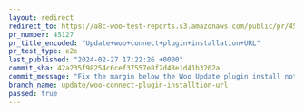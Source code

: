 ```yaml
---
layout: redirect
redirect_to: https://a8c-woo-test-reports.s3.amazonaws.com/public/pr/45127/e2e/index.html
pr_number: 45127
pr_title_encoded: "Update+woo+connect+plugin+installation+URL"
pr_test_type: e2e
last_published: "2024-02-27 17:22:26 +0000"
commit_sha: 42a235f98254c6cef37557e8f2d48e1d41b3202a
commit_message: "Fix the margin below the Woo Update plugin install notice."
branch_name: update/woo-connect-plugin-installtion-url
passed: true
---
```

